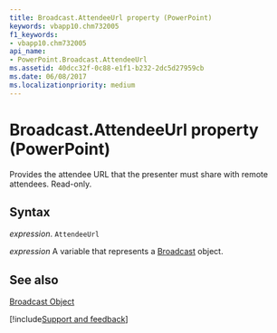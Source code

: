 ```yaml
---
title: Broadcast.AttendeeUrl property (PowerPoint)
keywords: vbapp10.chm732005
f1_keywords:
- vbapp10.chm732005
api_name:
- PowerPoint.Broadcast.AttendeeUrl
ms.assetid: 40dcc32f-0c88-e1f1-b232-2dc5d27959cb
ms.date: 06/08/2017
ms.localizationpriority: medium
---
```



# Broadcast.AttendeeUrl property (PowerPoint)

Provides the attendee URL that the presenter must share with remote attendees. Read-only.


## Syntax

_expression_. `AttendeeUrl`

_expression_ A variable that represents a [Broadcast](PowerPoint.Broadcast.md) object.


## See also


[Broadcast Object](PowerPoint.Broadcast.md)

[!include[Support and feedback](~/includes/feedback-boilerplate.md)]